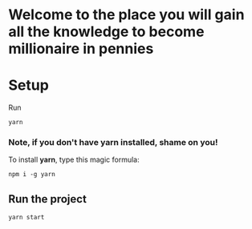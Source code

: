 # Welcome to the place you will gain all the knowledge to become millionaire in pennies

# Setup
Run
```
yarn
```

### Note, if you don't have yarn installed, shame on you!
To install **yarn**, type this magic formula:
```
npm i -g yarn
```

## Run the project

```
yarn start
```